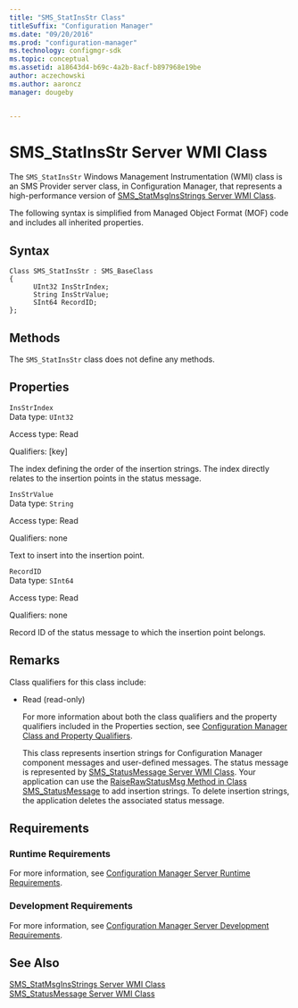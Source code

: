 ```yaml
---
title: "SMS_StatInsStr Class"
titleSuffix: "Configuration Manager"
ms.date: "09/20/2016"
ms.prod: "configuration-manager"
ms.technology: configmgr-sdk
ms.topic: conceptual
ms.assetid: a18643d4-b69c-4a2b-8acf-b897968e19be
author: aczechowski
ms.author: aaroncz
manager: dougeby


---
```

# SMS_StatInsStr Server WMI Class
The `SMS_StatInsStr` Windows Management Instrumentation (WMI) class is an SMS Provider server class, in Configuration Manager, that represents a high-performance version of [SMS_StatMsgInsStrings Server WMI Class](../../../../../develop/reference/core/servers/manage/sms_statmsginsstrings-server-wmi-class.md).  

 The following syntax is simplified from Managed Object Format (MOF) code and includes all inherited properties.  

## Syntax  

```  
Class SMS_StatInsStr : SMS_BaseClass  
{  
      UInt32 InsStrIndex;  
      String InsStrValue;  
      SInt64 RecordID;  
};  
```  

## Methods  
 The `SMS_StatInsStr` class does not define any methods.  

## Properties  
 `InsStrIndex`  
 Data type: `UInt32`  

 Access type: Read  

 Qualifiers: [key]  

 The index defining the order of the insertion strings. The index directly relates to the insertion points in the status message.  

 `InsStrValue`  
 Data type: `String`  

 Access type: Read  

 Qualifiers: none  

 Text to insert into the insertion point.  

 `RecordID`  
 Data type: `SInt64`  

 Access type: Read  

 Qualifiers: none  

 Record ID of the status message to which the insertion point belongs.  

## Remarks  
 Class qualifiers for this class include:  

- Read (read-only)  

  For more information about both the class qualifiers and the property qualifiers included in the Properties section, see [Configuration Manager Class and Property Qualifiers](../../../../../develop/reference/misc/class-and-property-qualifiers.md).  

  This class represents insertion strings for Configuration Manager component messages and user-defined messages. The status message is represented by [SMS_StatusMessage Server WMI Class](../../../../../develop/reference/core/servers/manage/sms_statusmessage-server-wmi-class.md). Your application can use the [RaiseRawStatusMsg Method in Class SMS_StatusMessage](../../../../../develop/reference/core/servers/manage/raiserawstatusmsg-method-in-class-sms_statusmessage.md) to add insertion strings. To delete insertion strings, the application deletes the associated status message.  

## Requirements  

### Runtime Requirements  
 For more information, see [Configuration Manager Server Runtime Requirements](../../../../../develop/core/reqs/server-runtime-requirements.md).  

### Development Requirements  
 For more information, see [Configuration Manager Server Development Requirements](../../../../../develop/core/reqs/server-development-requirements.md).  

## See Also  
 [SMS_StatMsgInsStrings Server WMI Class](../../../../../develop/reference/core/servers/manage/sms_statmsginsstrings-server-wmi-class.md)   
 [SMS_StatusMessage Server WMI Class](../../../../../develop/reference/core/servers/manage/sms_statusmessage-server-wmi-class.md)
